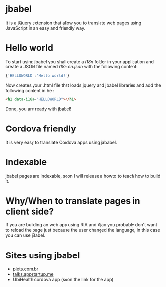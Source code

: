 jbabel
======
It is a jQuery extension that allow you to translate web pages using JavaScript in an easy and friendly way.

Hello world
===========
To start using jbabel you shall create a *i18n* folder in your application and create a JSON file named *i18n.en.json* with the following content:

```javascript
{'HELLOWORLD':'Hello world!'}
```

Now creates your .html file that loads jquery and jbabel libraries and add the following content in he <body>:

```html
<h1 data-i18n="HELLOWORLD"></h1>
```

Done, you are ready with jbabel!

Cordova friendly
================
It is very easy to translate Cordova apps using jababel. 

Indexable
=========
jbabel pages are indexable, soon I will release a howto to teach how to build it. 


Why/When to translate pages in client side?
===========================================
If you are building an web app using RIA and Ajax you probably don't want to reload the page just because the user changed the language, in this case you can use jBabel.

Sites using jbabel
==================
* [plets.com.br](http://plets.com.br)
* [talks.appstartup.me](http://talks.appstartup.me)
* UbiHealth cordova app (soon the link for the app)
